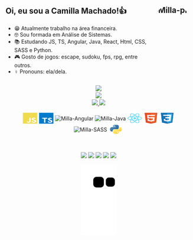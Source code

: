 ## Oi, eu sou a Camilla Machado!👍 <img align="right" alt="Milla-pic" height="210" style="border-radius:50px;" src="https://user-images.githubusercontent.com/1547002/183754643-b0dadde1-c8af-4d97-b2ac-bfd1f6fe563f.jpg">

- 😁 Atualmente trabalho na área financeira.
- 🤓 Sou formada em Análise de Sistemas.
- 📚 Estudando JS, TS, Angular, Java, React, Html, CSS, SASS e Python.
- 🎮 Gosto de jogos: escape, sudoku, fps, rpg, entre outros.
- ♀️  Pronouns: ela/dela.

##  
<div align="center">
  <a href="https://github.com/MillaMachado">
  <img height="170em" src="https://github-readme-stats.vercel.app/api?username=MillaMachado&show_icons=true&theme=cobalt&include_all_commits=true&count_private=true"/></a>   
  <br><a href="https://github.com/MillaMachado">
  <img src="http://github-readme-streak-stats.herokuapp.com?user=MillaMachado&theme=cobalt&hide_border=true&locale=pt-br&date_format=j%20M%5B%20Y%5D"/></a>
  <br>
  <a href="https://github.com/MillaMachado">
  <img height="170em" src="https://github-readme-stats.vercel.app/api/top-langs/?username=MillaMachado&layout=compact&langs_count=7&theme=cobalt"/>
  <img height="170em" src="[https://github-readme-stats.vercel.app/api/top-langs/?username=MillaMachado&layout=compact&langs_count=7&theme=cobalt](https://github-readme-streak-stats.herokuapp.com/?user=MillaMachado&theme=dark)"/></a>
  
</div>

<div align="center" style="display: inline_block"><br>
  <img align="center" alt="Milla-Js" height="30" width="40" src="https://raw.githubusercontent.com/devicons/devicon/master/icons/javascript/javascript-plain.svg">
  <img align="center" alt="Milla-Ts" height="30" width="40" src="https://raw.githubusercontent.com/devicons/devicon/master/icons/typescript/typescript-plain.svg">
  <img align="center" alt="Milla-Angular" height="30" width="40" src="https://cdn.jsdelivr.net/gh/devicons/devicon/icons/angularjs/angularjs-original.svg">
  <img align="center" alt="Milla-Java" height="30" width="40" src="https://cdn.jsdelivr.net/gh/devicons/devicon/icons/java/java-original.svg">
  <img align="center" alt="Milla-React" height="30" width="40" src="https://raw.githubusercontent.com/devicons/devicon/master/icons/react/react-original.svg">
  <img align="center" alt="Milla-HTML" height="30" width="40" src="https://raw.githubusercontent.com/devicons/devicon/master/icons/html5/html5-original.svg">
  <img align="center" alt="Milla-CSS" height="30" width="40" src="https://raw.githubusercontent.com/devicons/devicon/master/icons/css3/css3-original.svg">
  <img align="center" alt="Milla-SASS" height="30" width="40" src="https://cdn.jsdelivr.net/gh/devicons/devicon/icons/sass/sass-original.svg">
  <img align="center" alt="Milla-Python" height="30" width="40" src="https://raw.githubusercontent.com/devicons/devicon/master/icons/python/python-original.svg">
</div>
  
  ##
<br>
<div align="center"> 
  <a href="https://www.youtube.com/channel/UCu3TvphIjQhOk8uCNWyVfFA" target="_blank"><img src="https://img.shields.io/badge/YouTube-FF0000?style=for-the-badge&logo=youtube&logoColor=white" target="_blank"></a>
  <a href="https://www.instagram.com/camillmachado/" target="_blank"><img src="https://img.shields.io/badge/-Instagram-%23E4405F?style=for-the-badge&logo=instagram&logoColor=white" target="_blank"></a>
 	<a href="https://www.twitch.tv/camilla_mac" target="_blank"><img src="https://img.shields.io/badge/Twitch-9146FF?style=for-the-badge&logo=twitch&logoColor=white" target="_blank"></a>
  <a href = "mailto:camillamac10@gmail.com"><img src="https://img.shields.io/badge/-Gmail-%23333?style=for-the-badge&logo=gmail&logoColor=white" target="_blank"></a>
  <a href="https://www.linkedin.com/in/camilla-machado-602b3b69/" target="_blank"><img src="https://img.shields.io/badge/-LinkedIn-%230077B5?style=for-the-badge&logo=linkedin&logoColor=white" target="_blank"></a> 

 ![Snake animation](https://github.com/MillaMachado/MillaMachado/blob/output/github-contribution-grid-snake.svg)
 
</div>
